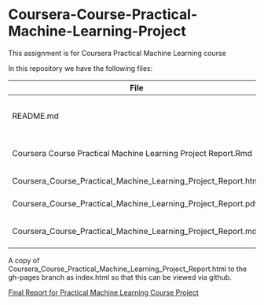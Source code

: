 # Coursera-Course-Practical-Machine-Learning-Project
This assignment is for Coursera Practical Machine Learning course

In this repository we have the following files:

File | Description 
---- | -----------
README.md | Readme file in Markdown format.
Coursera Course Practical Machine Learning Project Report.Rmd | The R Markdown report file.
Coursera_Course_Practical_Machine_Learning_Project_Report.html | Report in html format
Coursera_Course_Practical_Machine_Learning_Project_Report.pdf | Report in pdf format
Coursera_Course_Practical_Machine_Learning_Project_Report.md | Report in Markdown format

A copy of Coursera_Course_Practical_Machine_Learning_Project_Report.html to the gh-pages branch as index.html so that this can be viewed via github.

[Final Report for Practical Machine Learning Course Project](https://mliu5408.github.com/Coursera-Practical-Machine-Learning-Project/)